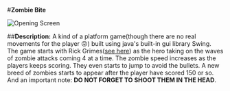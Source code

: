 #**Zombie Bite** 

![Opening Screen](https://raw.github.com/Anondo/Java-Zombie-Bite-Project/tree/master/Screenshots)

##**Description:**
A kind of a platform game(though there are no real movements for the player :stuck_out_tongue_winking_eye:) built using 
java's built-in gui library Swing. The game starts with Rick Grimes([see here](https://en.wikipedia.org/wiki/Rick_Grimes)) as the 
hero taking on the waves of zombie attacks coming 4 at a time. The zombie speed increases as the players keeps scoring. They even 
starts to jump to avoid the bullets. A new breed of zombies starts to appear after the player have scored 150 or so. And an important
note: **DO NOT FORGET TO SHOOT THEM IN THE HEAD**.
